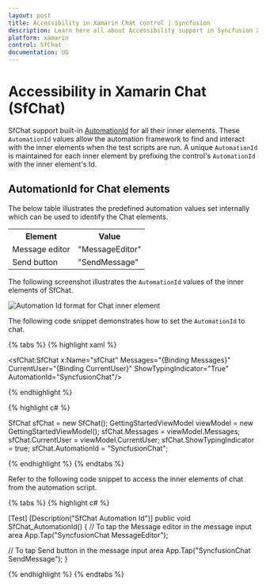 ```yaml
---
layout: post
title: Accessibility in Xamarin Chat control | Syncfusion
description: Learn here all about Accessibility support in Syncfusion Xamarin Chat (SfChat) control, its elements and more.
platform: xamarin
control: SfChat
documentation: UG
---
```


# Accessibility in Xamarin Chat (SfChat)

SfChat support built-in [AutomationId](https://docs.microsoft.com/en-gb/dotnet/api/xamarin.forms.element.automationid?view=xamarin-forms#Xamarin_Forms_Element_AutomationId) for all their inner elements. These `AutomationId` values allow the automation framework to find and interact with the inner elements when the test scripts are run. A unique `AutomationId` is maintained for each inner element by prefixing the control's `AutomationId` with the inner element's Id.

## AutomationId for Chat elements

The below table illustrates the predefined automation values set internally which can be used to identify the Chat elements.

<table>
<tr>
<th>Element</th>
<th>Value</th>
</tr>
<tr>
<td>Message editor</td>
<td>"MessageEditor"</td>
</tr>
<tr>
<td>Send button</td>
<td>"SendMessage"</td>
</tr>
</table>

The following screenshot illustrates the `AutomationId` values of the inner elements of SfChat.

![Automation Id format for Chat inner element](SfChat_images/ChatAutomationID.jpg)

The following code snippet demonstrates how to set the `AutomationId` to chat.

{% tabs %}
{% highlight xaml %}

 <sfChat:SfChat x:Name="sfChat"
                Messages="{Binding Messages}"
                CurrentUser="{Binding CurrentUser}" 
                ShowTypingIndicator="True"
                AutomationId="SyncfusionChat"/>

{% endhighlight %}

{% highlight c# %}

SfChat sfChat = new SfChat();
GettingStartedViewModel viewModel = new GettingStartedViewModel();
sfChat.Messages = viewModel.Messages;
sfChat.CurrentUser = viewModel.CurrentUser;
sfChat.ShowTypingIndicator = true;
sfChat.AutomationId = "SyncfusionChat";

{% endhighlight %}
{% endtabs %}

Refer to the following code snippet to access the inner elements of chat from the automation script.

{% tabs %}
{% highlight c# %}

[Test]
[Description("SfChat Automation Id")]
public void SfChat_AutomationId()
{
   // To tap the Message editor in the message input area
   App.Tap("SyncfusionChat MessageEditor");

   // To tap Send button in the message input area
   App.Tap("SyncfusionChat SendMessage");
}

{% endhighlight %}
{% endtabs %}
